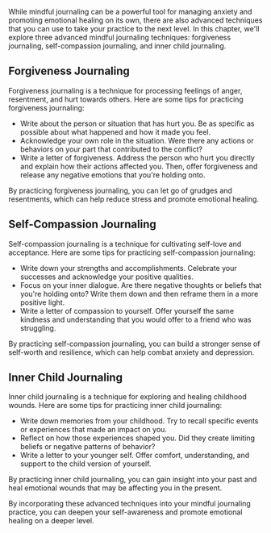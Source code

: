 
While mindful journaling can be a powerful tool for managing anxiety and promoting emotional healing on its own, there are also advanced techniques that you can use to take your practice to the next level. In this chapter, we'll explore three advanced mindful journaling techniques: forgiveness journaling, self-compassion journaling, and inner child journaling.

Forgiveness Journaling
----------------------

Forgiveness journaling is a technique for processing feelings of anger, resentment, and hurt towards others. Here are some tips for practicing forgiveness journaling:

* Write about the person or situation that has hurt you. Be as specific as possible about what happened and how it made you feel.
* Acknowledge your own role in the situation. Were there any actions or behaviors on your part that contributed to the conflict?
* Write a letter of forgiveness. Address the person who hurt you directly and explain how their actions affected you. Then, offer forgiveness and release any negative emotions that you're holding onto.

By practicing forgiveness journaling, you can let go of grudges and resentments, which can help reduce stress and promote emotional healing.

Self-Compassion Journaling
--------------------------

Self-compassion journaling is a technique for cultivating self-love and acceptance. Here are some tips for practicing self-compassion journaling:

* Write down your strengths and accomplishments. Celebrate your successes and acknowledge your positive qualities.
* Focus on your inner dialogue. Are there negative thoughts or beliefs that you're holding onto? Write them down and then reframe them in a more positive light.
* Write a letter of compassion to yourself. Offer yourself the same kindness and understanding that you would offer to a friend who was struggling.

By practicing self-compassion journaling, you can build a stronger sense of self-worth and resilience, which can help combat anxiety and depression.

Inner Child Journaling
----------------------

Inner child journaling is a technique for exploring and healing childhood wounds. Here are some tips for practicing inner child journaling:

* Write down memories from your childhood. Try to recall specific events or experiences that made an impact on you.
* Reflect on how those experiences shaped you. Did they create limiting beliefs or negative patterns of behavior?
* Write a letter to your younger self. Offer comfort, understanding, and support to the child version of yourself.

By practicing inner child journaling, you can gain insight into your past and heal emotional wounds that may be affecting you in the present.

By incorporating these advanced techniques into your mindful journaling practice, you can deepen your self-awareness and promote emotional healing on a deeper level.
